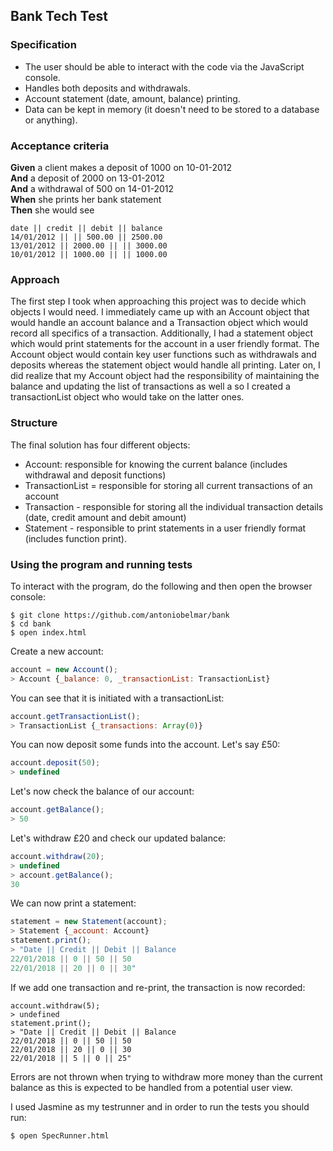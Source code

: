 ## Bank Tech Test

### Specification

* The user should be able to interact with the code via the JavaScript console.
* Handles both deposits and withdrawals.
* Account statement (date, amount, balance) printing.
* Data can be kept in memory (it doesn't need to be stored to a database or anything).

### Acceptance criteria

**Given** a client makes a deposit of 1000 on 10-01-2012  
**And** a deposit of 2000 on 13-01-2012  
**And** a withdrawal of 500 on 14-01-2012  
**When** she prints her bank statement  
**Then** she would see

```
date || credit || debit || balance
14/01/2012 || || 500.00 || 2500.00
13/01/2012 || 2000.00 || || 3000.00
10/01/2012 || 1000.00 || || 1000.00
```

### Approach
The first step I took when approaching this project was to decide which objects I would need. I immediately came up with an Account object that would handle an account balance and a Transaction object which would record all specifics of a transaction. Additionally, I had a statement object which would print statements for the account in a user friendly format. The Account object would contain key user functions such as withdrawals and deposits whereas the statement object would handle all printing. Later on, I did realize that my Account object had the responsibility of maintaining the balance and updating the list of transactions as well a so I created a transactionList object who would take on the latter ones.

### Structure
The final solution has four different objects:
- Account: responsible for knowing the current balance (includes withdrawal and deposit functions)
- TransactionList = responsible for storing all current transactions of an account
- Transaction - responsible for storing all the individual transaction details (date, credit amount and debit amount)
- Statement - responsible to print statements in a user friendly format (includes function print).


### Using the program and running tests
To interact with the program, do the following and then open the browser console:
```
$ git clone https://github.com/antoniobelmar/bank
$ cd bank
$ open index.html
```
Create a new account:
```javascript
account = new Account();
> Account {_balance: 0, _transactionList: TransactionList}
```
You can see that it is initiated with a transactionList:
```javascript
account.getTransactionList();
> TransactionList {_transactions: Array(0)}
```
You can now deposit some funds into the account. Let's say £50:
```javascript
account.deposit(50);
> undefined
```
Let's now check the balance of our account:
```javascript
account.getBalance();
> 50
```
Let's withdraw £20 and check our updated balance:
```javascript
account.withdraw(20);
> undefined
> account.getBalance();
30
```
We can now print a statement:
```javascript
statement = new Statement(account);
> Statement {_account: Account}
statement.print();
> "Date || Credit || Debit || Balance
22/01/2018 || 0 || 50 || 50
22/01/2018 || 20 || 0 || 30"
```
If we add one transaction and re-print, the transaction is now recorded:
```
account.withdraw(5);
> undefined
statement.print();
> "Date || Credit || Debit || Balance
22/01/2018 || 0 || 50 || 50
22/01/2018 || 20 || 0 || 30
22/01/2018 || 5 || 0 || 25"
```

Errors are not thrown when trying to withdraw more money than the current balance as this is expected to be handled from a potential user view.

I used Jasmine as my testrunner and in order to run the tests you should run:
```
$ open SpecRunner.html
```
